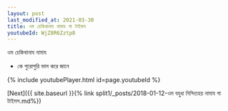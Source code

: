 ```yaml
---
layout: post
last_modified_at: 2021-03-30
title: ওম চেকিথানায নামায গা টাইমস
youtubeId: WjZ8R6Zztp8
---
```

 
 
 ওম চেকিথানায নামায  
 
 -  কে পুরোপুরি ভাল করে জানে 
 
  
 
  
 
 
 
 
 
 


{% include youtubePlayer.html id=page.youtubeId %}
 
[Next]({{ site.baseurl }}{% link  split1/_posts/2018-01-12-ওম বহুধা নিন্দিতহয় নামায গা টাইমস.md%})
 
